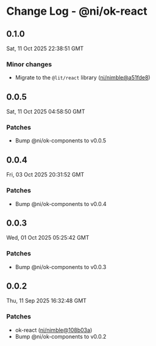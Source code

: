 # Change Log - @ni/ok-react

<!-- This log was last generated on Sat, 11 Oct 2025 22:38:51 GMT and should not be manually modified. -->

<!-- Start content -->

## 0.1.0

Sat, 11 Oct 2025 22:38:51 GMT

### Minor changes

- Migrate to the `@lit/react` library ([ni/nimble@a51fde8](https://github.com/ni/nimble/commit/a51fde8baec7d112a585a8da9303b0c0d06752ff))

## 0.0.5

Sat, 11 Oct 2025 04:58:50 GMT

### Patches

- Bump @ni/ok-components to v0.0.5

## 0.0.4

Fri, 03 Oct 2025 20:31:52 GMT

### Patches

- Bump @ni/ok-components to v0.0.4

## 0.0.3

Wed, 01 Oct 2025 05:25:42 GMT

### Patches

- Bump @ni/ok-components to v0.0.3

## 0.0.2

Thu, 11 Sep 2025 16:32:48 GMT

### Patches

- ok-react ([ni/nimble@108b03a](https://github.com/ni/nimble/commit/108b03a39520fe996e920c83989a57d2fe0aad41))
- Bump @ni/ok-components to v0.0.2
